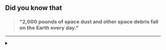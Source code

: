 ## Did you know that

<h3>
  <blockquote>
<!--START_SECTION:debris-->                                                                                                                                                                                                                                                                                                                                                
"2,000 pounds of space dust and other space debris fall on the Earth every day."
<!--END_SECTION:debris-->
  </blockquote>
</h3>

-----

<details>
  <summary></summary>

<img src="https://github-readme-stats.vercel.app/api?show_icons=true&hide=issues&username=ekickx"> <img src="https://github-readme-stats.vercel.app/api/top-langs/?layout=compact&username=ekickx">

</details>
